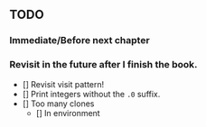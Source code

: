 ## TODO

### Immediate/Before next chapter


### Revisit in the future after I finish the book.
- [] Revisit visit pattern!
- [] Print integers without the `.0` suffix.
- [] Too many clones
    - [] In environment